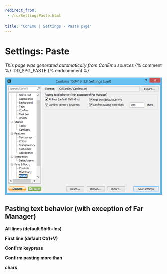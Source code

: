 ```yaml
---
redirect_from:
 - /ru/SettingsPaste.html

title: "ConEmu | Settings › Paste page"
---
```


# Settings: Paste

*This page was generated automatically from ConEmu sources*
{% comment %} IDD_SPG_PASTE {% endcomment %}

![ConEmu Settings: Paste](/img/Settings-Paste.png)



## Pasting text behavior (with exception of Far Manager)

**All lines (default Shift+Ins)** 

**First line (default Ctrl+V)** 

**Confirm <Enter> keypress** 

**Confirm pasting more than** 

**chars** 



